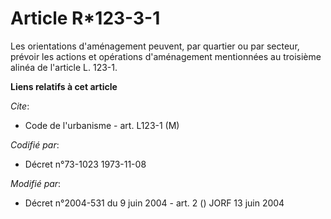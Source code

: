 # Article R*123-3-1

Les orientations d'aménagement peuvent, par quartier ou par secteur, prévoir les actions et opérations d'aménagement
mentionnées au troisième alinéa de l'article L. 123-1.

**Liens relatifs à cet article**

_Cite_:

  - Code de l'urbanisme - art. L123-1 (M)

_Codifié par_:

  - Décret n°73-1023 1973-11-08

_Modifié par_:

  - Décret n°2004-531 du 9 juin 2004 - art. 2 () JORF 13 juin 2004
